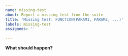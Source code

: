 ```yaml
---
name: missing-test
about: Report a missing test from the suite
title: 'Missing test: FUNCTION(PARAM1, PARAM2, ...)'
labels: missing-test
assignees: ''

---
```


**What should happen?**
